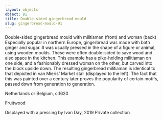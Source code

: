 ```yaml
---
layout: objects
object: 91
title: Double-sided gingerbread mould
slug: gingerbread-mould-91
---
```

Double-sided gingerbread mould with militiaman (front) and woman (back)  Especially popular in northern Europe, gingerbread was made with both ginger and sugar. It was usually pressed in the shape of a figure or animal, using wooden moulds.  These were often double-sided to save wood and also space in the kitchen. This example has a pike-holding militiaman on one side, and a fashionably dressed woman on the other, but carved into the block upside down.  The resulting gingerbread militiaman is identical  to that depicted in van Mieris’ Market stall (displayed to the left). The fact that this was painted over a century later proves the  popularity of certain motifs, passed down from generation to generation.  

Netherlands or Belgium, c.1620

Fruitwood  

Displayed with a pressing by Ivan Day, 2019 Private collection
